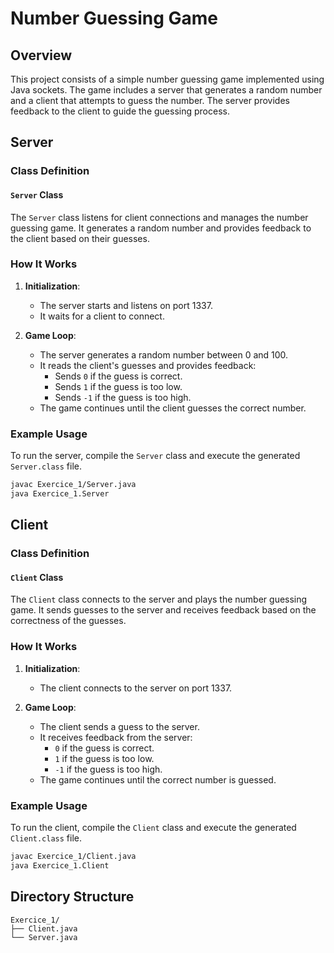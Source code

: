 # Number Guessing Game

## Overview

This project consists of a simple number guessing game implemented using Java sockets. The game includes a server that generates a random number and a client that attempts to guess the number. The server provides feedback to the client to guide the guessing process.

## Server

### Class Definition

#### `Server` Class

The `Server` class listens for client connections and manages the number guessing game. It generates a random number and provides feedback to the client based on their guesses.

### How It Works

1. **Initialization**:
    - The server starts and listens on port 1337.
    - It waits for a client to connect.

2. **Game Loop**:
    - The server generates a random number between 0 and 100.
    - It reads the client's guesses and provides feedback:
        - Sends `0` if the guess is correct.
        - Sends `1` if the guess is too low.
        - Sends `-1` if the guess is too high.
    - The game continues until the client guesses the correct number.

### Example Usage

To run the server, compile the `Server` class and execute the generated `Server.class` file.

```bash
javac Exercice_1/Server.java
java Exercice_1.Server
```

## Client 

### Class Definition

#### `Client` Class

The `Client` class connects to the server and plays the number guessing game. It sends guesses to the server and receives feedback based on the correctness of the guesses.

### How It Works

1. **Initialization**:
    - The client connects to the server on port 1337.

2. **Game Loop**:
   
    - The client sends a guess to the server.
    - It receives feedback from the server:
        - `0` if the guess is correct.
        - `1` if the guess is too low.
        - `-1` if the guess is too high.
    - The game continues until the correct number is guessed.

### Example Usage

To run the client, compile the `Client` class and execute the generated `Client.class` file.

```bash
javac Exercice_1/Client.java
java Exercice_1.Client
```

## Directory Structure

```
Exercice_1/
├── Client.java
└── Server.java
```
